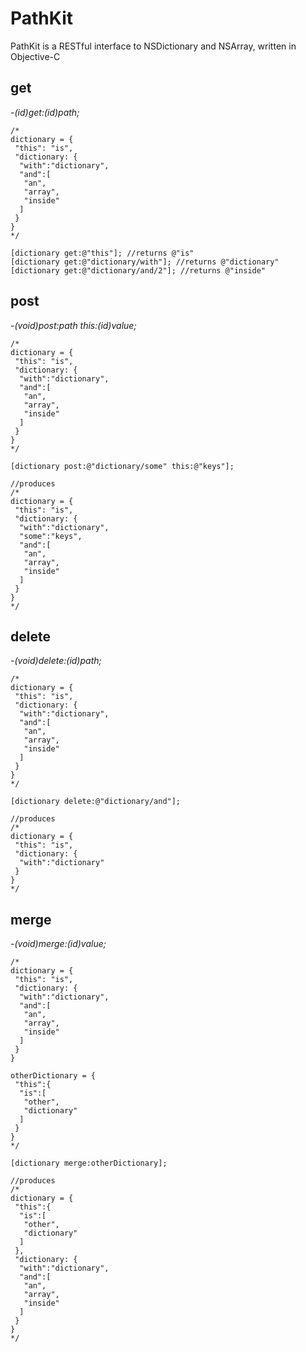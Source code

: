 PathKit
=======

PathKit is a RESTful interface to NSDictionary and NSArray, written in Objective-C

get
---

*-(id)get:(id)path;*

    /*
    dictionary = {
     "this": "is",
     "dictionary: {
      "with":"dictionary",
      "and":[
       "an",
       "array",
       "inside"
      ]
     }
    }
    */

    [dictionary get:@"this"]; //returns @"is"
    [dictionary get:@"dictionary/with"]; //returns @"dictionary"
    [dictionary get:@"dictionary/and/2"]; //returns @"inside"

post
----

*-(void)post:path this:(id)value;*

    /*
    dictionary = {
     "this": "is",
     "dictionary: {
      "with":"dictionary",
      "and":[
       "an",
       "array",
       "inside"
      ]
     }
    }
    */

    [dictionary post:@"dictionary/some" this:@"keys"];
    
    //produces
    /*
    dictionary = {
     "this": "is",
     "dictionary: {
      "with":"dictionary",
      "some":"keys",
      "and":[
       "an",
       "array",
       "inside"
      ]
     }
    }
    */

delete
------

*-(void)delete:(id)path;*

    /*
    dictionary = {
     "this": "is",
     "dictionary: {
      "with":"dictionary",
      "and":[
       "an",
       "array",
       "inside"
      ]
     }
    }
    */

    [dictionary delete:@"dictionary/and"];
    
    //produces
    /*
    dictionary = {
     "this": "is",
     "dictionary: {
      "with":"dictionary"
     }
    }
    */

merge
-----

*-(void)merge:(id)value;*

    /*
    dictionary = {
     "this": "is",
     "dictionary: {
      "with":"dictionary",
      "and":[
       "an",
       "array",
       "inside"
      ]
     }
    }

    otherDictionary = {
     "this":{
      "is":[
       "other",
       "dictionary"
      ]
     }
    }
    */

    [dictionary merge:otherDictionary];

    //produces
    /*
    dictionary = {
     "this":{
      "is":[
       "other",
       "dictionary"
      ]
     },
     "dictionary: {
      "with":"dictionary",
      "and":[
       "an",
       "array",
       "inside"
      ]
     }
    }
    */